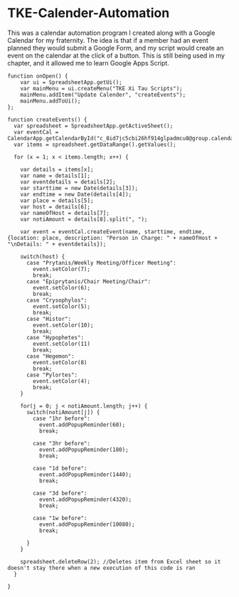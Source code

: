 # TKE-Calender-Automation


This was a calendar automation program I created along with a Google Calendar for my fraternity. The idea is that if a member had an event planned they would submit a Google Form, and my script would create an event on the calendar at the click of a button. This is still being used in my chapter, and it allowed me to learn Google Apps Script.

```
function onOpen() {
    var ui = SpreadsheetApp.getUi();
    var mainMenu = ui.createMenu("TKE Xi Tau Scripts");
    mainMenu.addItem("Update Calender", "createEvents");
    mainMenu.addToUi();
};

function createEvents() {
  var spreadsheet = SpreadsheetApp.getActiveSheet();
  var eventCal = CalendarApp.getCalendarById("c_8id7jc5cbi26hf914glpadmcu8@group.calendar.google.com");
  var items = spreadsheet.getDataRange().getValues();

  for (x = 1; x < items.length; x++) {
    
    var details = items[x];
    var name = details[1];
    var eventdetails = details[2];
    var starttime = new Date(details[3]);
    var endtime = new Date(details[4]);
    var place = details[5];
    var host = details[6]; 
    var nameOfHost = details[7];
    var notiAmount = details[8].split(", ");

    var event = eventCal.createEvent(name, starttime, endtime, {location: place, description: "Person in Charge: " + nameOfHost + "\nDetails: " + eventdetails});

    switch(host) {
      case "Prytanis/Weekly Meeting/Officer Meeting":
        event.setColor(7);
        break;
      case "Epiprytanis/Chair Meeting/Chair":
        event.setColor(6);
        break;
      case "Crysophylos":
        event.setColor(5);
        break;
      case "Histor":
        event.setColor(10);
        break;
      case "Hypophetes":
        event.setColor(11)
        break;
      case "Hegemon":
        event.setColor(8)
        break;
      case "Pylortes": 
        event.setColor(4);
        break;
    }

    for(j = 0; j < notiAmount.length; j++) {
      switch(notiAmount[j]) {
        case "1hr before":
          event.addPopupReminder(60);
          break;
        
        case "3hr before":
          event.addPopupReminder(180);
          break;

        case "1d before":
          event.addPopupReminder(1440);
          break;

        case "3d before":
          event.addPopupReminder(4320);
          break;

        case "1w before":
          event.addPopupReminder(10080);
          break;

      }
    }
  
    spreadsheet.deleteRow(2); //Deletes item from Excel sheet so it doesn't stay there when a new execution of this code is ran
  }

}

```
